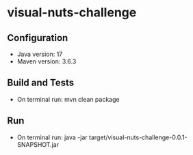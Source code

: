 # visual-nuts-challenge

## Configuration
- Java version: 17
- Maven version: 3.6.3

## Build and Tests
- On terminal run: mvn clean package

## Run
- On terminal run: java -jar target/visual-nuts-challenge-0.0.1-SNAPSHOT.jar

